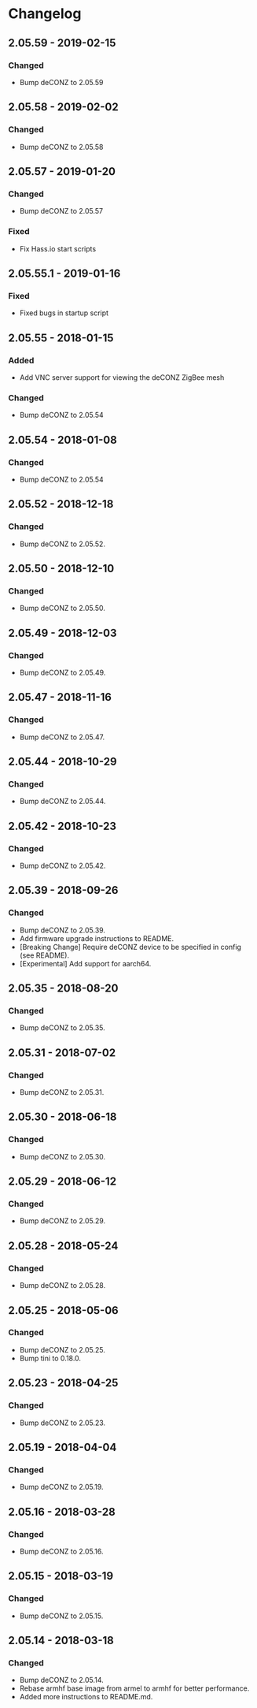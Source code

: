# Changelog

## **2.05.59** - 2019-02-15
### Changed
- Bump deCONZ to 2.05.59

## **2.05.58** - 2019-02-02
### Changed
- Bump deCONZ to 2.05.58

## **2.05.57** - 2019-01-20
### Changed
- Bump deCONZ to 2.05.57
### Fixed
- Fix Hass.io start scripts

## **2.05.55.1** - 2019-01-16
### Fixed
- Fixed bugs in startup script

## **2.05.55** - 2018-01-15
### Added
- Add VNC server support for viewing the deCONZ ZigBee mesh
### Changed
- Bump deCONZ to 2.05.54

## **2.05.54** - 2018-01-08
### Changed
- Bump deCONZ to 2.05.54

## **2.05.52** - 2018-12-18
### Changed
- Bump deCONZ to 2.05.52.

## **2.05.50** - 2018-12-10
### Changed
- Bump deCONZ to 2.05.50.

## **2.05.49** - 2018-12-03
### Changed
- Bump deCONZ to 2.05.49.

## **2.05.47** - 2018-11-16
### Changed
- Bump deCONZ to 2.05.47.

## **2.05.44** - 2018-10-29
### Changed
- Bump deCONZ to 2.05.44.

## **2.05.42** - 2018-10-23
### Changed
- Bump deCONZ to 2.05.42.

## **2.05.39** - 2018-09-26
### Changed
- Bump deCONZ to 2.05.39.
- Add firmware upgrade instructions to README.
- [Breaking Change] Require deCONZ device to be specified in config (see README).
- [Experimental] Add support for aarch64.

## **2.05.35** - 2018-08-20
### Changed
- Bump deCONZ to 2.05.35.

## **2.05.31** - 2018-07-02
### Changed
- Bump deCONZ to 2.05.31.

## **2.05.30** - 2018-06-18
### Changed
- Bump deCONZ to 2.05.30.

## **2.05.29** - 2018-06-12
### Changed
- Bump deCONZ to 2.05.29.

## **2.05.28** - 2018-05-24
### Changed
- Bump deCONZ to 2.05.28.

## **2.05.25** - 2018-05-06
### Changed
- Bump deCONZ to 2.05.25.
- Bump tini to 0.18.0.

## **2.05.23** - 2018-04-25
### Changed
- Bump deCONZ to 2.05.23.

## **2.05.19** - 2018-04-04
### Changed
- Bump deCONZ to 2.05.19.

## **2.05.16** - 2018-03-28
### Changed
- Bump deCONZ to 2.05.16.

## **2.05.15** - 2018-03-19
### Changed
- Bump deCONZ to 2.05.15.

## **2.05.14** - 2018-03-18
### Changed
- Bump deCONZ to 2.05.14.
- Rebase armhf base image from armel to armhf for better performance.
- Added more instructions to README.md.
